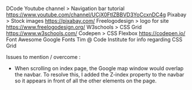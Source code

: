 DCode Youtube channel > Navigation bar tutorial https://www.youtube.com/channel/UCjX0FtIZBBVD3YoCcxnDC4g
Pixabay > Stock images https://pixabay.com/
Freelogodesign > logo for site https://www.freelogodesign.org/
W3schools > CSS Grid https://www.w3schools.com/
Codepen > CSS Flexbox https://codepen.io/
Font Awesome
Google Fonts
Tim @ Code Institute for info regarding CSS Grid

Issues to mention / overcome :

- When scrolling on index page, the Google map window would overlap the navbar. To resolve this, I added the Z-index property to the navbar so it appears in front of all the other elements on the page.
